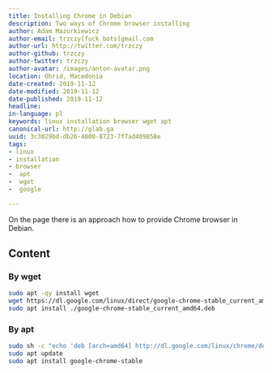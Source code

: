 ```yaml
---
title: Installing Chrome in Debian
description: Two ways of Chrome browser installing
author: Adam Mazurkiewicz
author-email: trzczy[fuck bots]gmail.com
author-url: http://twitter.com/trzczy
author-github: trzczy
author-twitter: trzczy
author-avatar: /images/anton-avatar.png
location: Ohrid, Macedonia
date-created: 2019-11-12
date-modified: 2019-11-12
date-published: 2019-11-12
headline:
in-language: pl
keywords: linux installation browser wget apt
canonical-url: http://glab.ga
uuid: 3c3029bd-db26-4000-8723-7f7ad409858e
tags:
- linux
- installation
- browser
-  apt
-  wget
-  google

---
```


On the page there is an approach how to provide Chrome browser in Debian.


## Content

### By wget

```bash
sudo apt -qy install wget
wget https://dl.google.com/linux/direct/google-chrome-stable_current_amd64.deb
sudo apt install ./google-chrome-stable_current_amd64.deb
```

### By apt
```bash
sudo sh -c "echo 'deb [arch=amd64] http://dl.google.com/linux/chrome/deb/ stable main' >> /etc/apt/sources.list.d/google-chrome.list"
sudo apt update
sudo apt install google-chrome-stable
```
